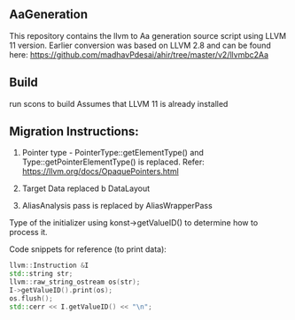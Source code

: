 
## AaGeneration

This repository contains the llvm to Aa generation source script using LLVM 11 version.
Earlier conversion was based on LLVM 2.8 and can be found here: https://github.com/madhavPdesai/ahir/tree/master/v2/llvmbc2Aa

## Build

run scons to build
Assumes that LLVM 11 is already installed



## Migration Instructions:

1. Pointer type - 
PointerType::getElementType() and Type::getPointerElementType() is replaced.
Refer: https://llvm.org/docs/OpaquePointers.html

2. Target Data replaced b DataLayout

3. AliasAnalysis pass is replaced by AliasWrapperPass

Type of the initializer using konst->getValueID() to determine how to process it.


Code snippets for reference (to print data):
 
```cpp
llvm::Instruction &I
std::string str;
llvm::raw_string_ostream os(str);
I->getValueID().print(os);
os.flush();
std::cerr << I.getValueID() << "\n";
```


